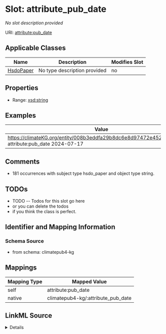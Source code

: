 

# Slot: attribute_pub_date


_No slot description provided_





URI: [attribute:pub_date](http://attribute.org/pub_date)



<!-- no inheritance hierarchy -->





## Applicable Classes

| Name | Description | Modifies Slot |
| --- | --- | --- |
| [HsdoPaper](../classes/HsdoPaper.md) | No type description provided |  no  |







## Properties

* Range: [xsd:string](xsd:string)






## Examples

| Value |
| --- |
| https://climateKG.org/entity/008b3eddfa29b8dc6e8d97472e4526bec2c9c2cb attribute:pub_date 2024-07-17 |

## Comments

* 181 occurrences with subject type hsdo_paper and object type string.

## TODOs

* TODO -- Todos for this slot go here
* or you can delete the todos
* if you think the class is perfect.

## Identifier and Mapping Information







### Schema Source


* from schema: climatepub4-kg




## Mappings

| Mapping Type | Mapped Value |
| ---  | ---  |
| self | attribute:pub_date |
| native | climatepub4-kg/:attribute_pub_date |




## LinkML Source

<details>
```yaml
name: attribute_pub_date
description: No slot description provided
todos:
- TODO -- Todos for this slot go here
- or you can delete the todos
- if you think the class is perfect.
comments:
- 181 occurrences with subject type hsdo_paper and object type string.
examples:
- value: https://climateKG.org/entity/008b3eddfa29b8dc6e8d97472e4526bec2c9c2cb attribute:pub_date
    2024-07-17
from_schema: climatepub4-kg
rank: 1000
slot_uri: attribute:pub_date
alias: attribute_pub_date
domain_of:
- hsdo_paper
range: string

```
</details>